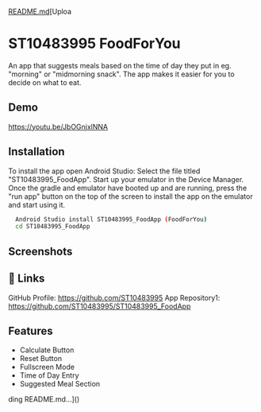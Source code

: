 [README.md](https://github.com/user-attachments/files/19543053/README.md)[Uploa
# ST10483995 FoodForYou

An app that suggests meals based on the time of day they put in eg. "morning" or "midmorning snack". The app makes it easier for you to decide on what to eat.
## Demo

https://youtu.be/JbOGnjxlNNA


## Installation

To install the app open Android Studio: Select the file titled "ST10483995_FoodApp". Start up your emulator in the Device Manager. Once the gradle and emulator have booted up and are running, press the "run app" button on the top of the screen to install the app on the emulator and start using it.

```bash
  Android Studio install ST10483995_FoodApp (FoodForYou)
  cd ST10483995_FoodApp
```
    
## Screenshots




## 🔗 Links

GitHub Profile: https://github.com/ST10483995
App Repository1: https://github.com/ST10483995/ST10483995_FoodApp

## Features

- Calculate Button
- Reset Button
- Fullscreen Mode
- Time of Day Entry
- Suggested Meal Section 

ding README.md…]()
